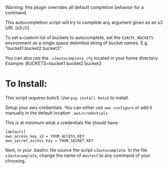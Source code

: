 Warning: this plugin overrides all default completion behavior for a command.

This autocompletion script will try to complete any argument given as an s3 URI. (s3://<bucket>/<object>)

To set a custom list of buckets to autocomplete, set the `S3ACPL_BUCKETS` environment as a single space delimited string of bucket names. E.g. "bucket1 bucket2 bucket3"

You can also use the `.s3autocomplete_cfg` located in your home directory. Example: BUCKETS=bucket1 bucket2 bucket3

# To Install:

This script requires boto3. Use `pip install boto3` to install.

Setup your aws credentials. You can either use `aws configure` or add it manually in the default location `.aws/credentials`.

This is at minimum what a credentials file should have:
```
[default]
aws_access_key_id = YOUR_ACCESS_KEY
aws_secret_access_key = YOUR_SECRET_KEY
```

Next, in your .bashrc file source the script `s3autocomplete`. In the file `s3autocomplete`, change the name of `devtest` to any command of your choosing.`
